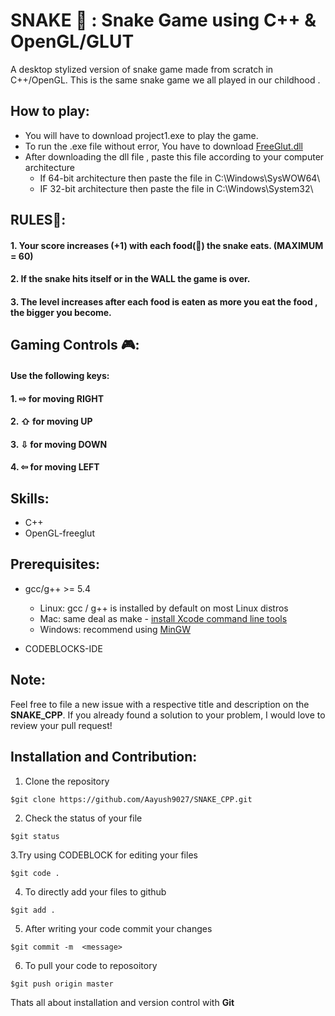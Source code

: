 # SNAKE 🐍 : Snake Game using C++ & OpenGL/GLUT
A  desktop stylized version of snake game made from scratch in C++/OpenGL.
This is the same snake game we all played in our childhood .

## How to play:
* You will have to download project1.exe to play the game.
* To run the .exe file without error, You have to download [FreeGlut.dll](https://drive.google.com/file/d/1zcxh1M0Ek9rwis6WUbqcdNwDHdkF4S-C/view?usp=sharing)
* After downloading the dll file , paste this file according to your computer architecture
   * If 64-bit architecture then paste the file in C:\Windows\SysWOW64\
   * IF 32-bit architecture then paste the file in C:\Windows\System32\ 

## RULES📝: 
#### 1. Your score increases (+1) with each food(🍎) the snake eats. (MAXIMUM = 60)
#### 2. If the snake hits itself or in the WALL the game is over.
#### 3. The level increases after each food is eaten as more you eat the food , the bigger you become.

## Gaming Controls 🎮:
#### Use the following keys:
#### 1. ⇨ for moving RIGHT
#### 2. ⇧ for moving UP
#### 3. ⇩ for moving DOWN
#### 4. ⇦ for moving LEFT

## Skills:
* C++ 
* OpenGL-freeglut

## Prerequisites:
- gcc/g++ >= 5.4

  * Linux: gcc / g++ is installed by default on most Linux distros
  * Mac: same deal as make - [install Xcode command line tools](https://developer.apple.com/xcode/features/)
  * Windows: recommend using [MinGW](http://www.mingw.org/)

- CODEBLOCKS-IDE

## Note:  
Feel free to file a new issue with a respective title and description on the **SNAKE_CPP**.  If you already found a solution to your problem, I would love to review your pull request! 

## Installation and Contribution:
1. Clone the repository 
```
$git clone https://github.com/Aayush9027/SNAKE_CPP.git
```
2. Check the status of your file 
```
$git status
```

3.Try using CODEBLOCK for editing your files 
```
$git code .
```
4. To directly add your files to github
```
$git add .
```
5. After writing your code commit your changes 
```
$git commit -m  <message>
```
6. To pull your code to reposoitory
```
$git push origin master
```
Thats all about installation and version control with **Git**

